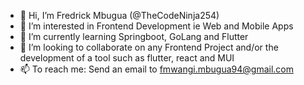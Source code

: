 - 👋 Hi, I’m Fredrick Mbugua (@TheCodeNinja254)
- 👀 I’m interested in Frontend Development ie Web and Mobile Apps
- 🌱 I’m currently learning Springboot, GoLang and Flutter
- 💞️ I’m looking to collaborate on any Frontend Project and/or the development of a tool such as flutter, react and MUI
- 📫 To reach me: Send an email to fmwangi.mbugua94@gmail.com

<!---
TheCodeNinja254/TheCodeNinja254 is a ✨ special ✨ repository because its `README.md` (this file) appears on your GitHub profile.
You can click the Preview link to take a look at your changes.
--->

